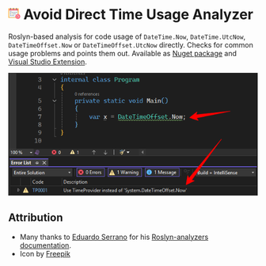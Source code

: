 # ![Logo](https://raw.githubusercontent.com/RobThree/AvoidDirectTimeUsageAnalyzer/main/logo.png) Avoid Direct Time Usage Analyzer

Roslyn-based analysis for code usage of `DateTime.Now`, `DateTime.UtcNow`, `DateTimeOffset.Now` or `DateTimeOffset.UtcNow` directly. Checks for common usage problems and points them out. Available as [Nuget package](https://www.nuget.org/packages/AvoidDirectTimeUsageAnalyzer) and [Visual Studio Extension](https://marketplace.visualstudio.com/items?itemName=RobThree.AvoidDirectTimeUsageAnalyzer).

![Screenshot](https://raw.githubusercontent.com/RobThree/AvoidDirectTimeUsageAnalyzer/main/AvoidDirectTimeUsageAnalyzer/screenshot.png)

## Attribution

* Many thanks to [Eduardo Serrano](https://github.com/edumserrano) for his [Roslyn-analyzers documentation](https://roslyn-analyzers.readthedocs.io/en/latest/index.html).
* Icon by [Freepik](https://www.freepik.com/icon/appointment_9865076)